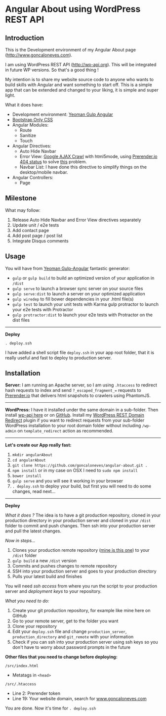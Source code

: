 Angular About using WordPress REST API
================

Introduction
-------
This is the Development environment of my Angular About page (http://www.goncaloneves.com).

I am using WordPress REST API (http://wp-api.org). This will be integrated in future WP versions. So that's a good thing !

My intention is to share my website source code to anyone who wants to build skills with Angular and want something to start off. This is a simple app that can be extended and changed to your liking, it is simple and super light.

What it does have:

 - Development environment: [Yeoman Gulp Angular](https://github.com/Swiip/generator-gulp-angular)
 - [Bootstrap Only CSS](https://github.com/fyockm/bootstrap-css-only)
 - Angular Modules:
	 - Route
	 - Sanitize
	 - Touch
 - Angular Directives:
	 - Auto Hide Navbar
	 - Error View: [Google AJAX Crawl](https://developers.google.com/webmasters/ajax-crawling/docs/getting-started) with html5mode, using [Prerender.io 404 status](https://prerender.io/getting-started#404s) to solve [this](https://support.google.com/webmasters/answer/181708) problem.
	 - Navbar List: I have done this directive to simplify things on the desktop/mobile navbar.
 - Angular Controllers:
	 - Page

Milestone
-----

What may follow:

 1. Release Auto Hide Navbar and Error View directives separately
 2. Update unit / e2e tests
 3. Add contact page
 4. Add post page / post list
 5. Integrate Disqus comments

Usage
-----

You will have from [Yeoman Gulp-Angular](https://github.com/Swiip/generator-gulp-angular#use-gulp-tasks) fantastic generator:

 - `gulp` or `gulp build` to build an optimized version of your
   application in `/dist`
 - `gulp serve` to launch a browser sync server on your source files
 - `gulp serve:dist` to launch a server on your optimized application
 - `gulp wiredep` to fill bower dependencies in your .html file(s)
 - `gulp test` to launch your unit tests with Karma gulp protractor to launch your e2e tests with Protractor
 - `gulp protractor:dist` to launch your e2e tests with Protractor on the dist files

----------

**Deploy**

    . deploy.ssh

I have added a shell script file `deploy.ssh` in your app root folder, that it is really useful and fast to deploy to production server.

Installation
------------

**Server:**
I am running an Apache server, so I am using `.htaccess` to redirect hash requests to index and send `?_escaped_fragment_=` requests to [Prerender.io](https://prerender.io/) that delivers html snapshots to crawlers using PhantomJS.

----------

**WordPress:**
I have it installed under the same domain in a sub-folder.
Then install [wp-api here](http://wp-api.org) or on [GitHub](https://github.com/WP-API/WP-API).
Install my [WordPress REST Domain Redirect](https://github.com/goncaloneves/rest-domain-redirect) plugin if you want to redirect requests from your sub-folder WordPress installation to your root domain folder without including `/wp-admin` on `template_redirect` action as recommended.

----------

**Let's create our App really fast:**

 1. `mkdir angularAbout`
 2. `cd angularAbout`
 2. `git clone https://github.com/goncaloneves/angular-about.git .`
 3. `npm install` or in my case on OSX I need to `sudo npm install`
 4. `bower install`
 5. `gulp serve` and you will see it working in your browser
 6. `. deploy.ssh` to deploy your build, but first you will need to do some changes, read next...

----------

**Deploy**

*What it does ?*
The idea is to have a git production repository, cloned in your production directory in your production server and cloned in your `/dist` folder to commit and push changes. Then ssh into your production server and pull the latest changes.

*Now in steps...*

 1. Clones your production remote repository ([mine is this one](https://github.com/goncaloneves/angular-about-live)) to your `/dist` folder
 2. `gulp build` a new `/dist` version
 3. Commits and pushes changes to remote repository
 4. SSH into your production server and goes to your production directory
 5. Pulls your latest build and finishes

You will need *ssh access* from where you run the script to your production server and *deployment keys* to your repository.

*What you need to do:*
 1. Create your git production repository, for example like mine here on GitHub
 2. Go to your remote server, get to the folder you want
 3. Clone your repository
 4. Edit your `deploy.ssh` file and change `production_server`, `production_directory` and `git_remote` with your information
 5. Check if you can ssh into your production server using ssh keys so you don't have to worry about password prompts in the future

**Other files that you need to change before deploying:**

`/src/index.html`

 - Metatags in `<head>`

`/src/.htaccess`

 - Line 2: Prerender token
 - Line 19: Your website domain, search for www.goncaloneves.com 
 
You are done. Now it's time for `. deploy.ssh`
